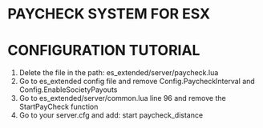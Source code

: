 # PAYCHECK SYSTEM FOR ESX


# CONFIGURATION TUTORIAL

  1) Delete the file in the path: es_extended/server/paycheck.lua
  2) Go to es_extended config file and remove Config.PaycheckInterval and Config.EnableSocietyPayouts
  3) Go to es_extended/server/common.lua line 96 and remove the StartPayCheck function
  4) Go to your server.cfg and add: start paycheck_distance 
